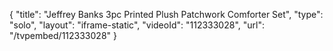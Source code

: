 {
    "title": "Jeffrey Banks 3pc Printed Plush Patchwork Comforter Set",
    "type": "solo",
    "layout": "iframe-static",
    "videoId": "112333028",
    "url": "\/tvpembed\/112333028"
}